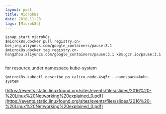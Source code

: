 ```yaml
---
layout: post
title: Microk8s
date: 2018-11-23
tags: [Microk8s]
---
```





```
$snap start microk8s
$microk8s.docker pull registry.cn-beijing.aliyuncs.com/google_containers/pause:3.1
$microk8s.docker tag registry.cn-hangzhou.aliyuncs.com/google_containers/pause:3.1 k8s.gcr.io/pause:3.1


```

for resource under namespace kube-system

```
$microk8s.kubectl describe po calico-node-4sq5r --namespace=kube-system

```


[https://events.static.linuxfound.org/sites/events/files/slides/2016%20-%20Linux%20Networking%20explained_0.pdf](https://events.static.linuxfound.org/sites/events/files/slides/2016%20-%20Linux%20Networking%20explained_0.pdf)



